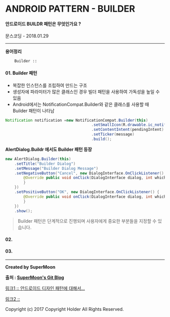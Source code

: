 # ANDROID PATTERN - BUILDER

#### 안드로이드 BUILDR 패턴은 무엇인가요 ?

<div class="pull-right"> 문스코딩 - 2018.01.29 </div>

---

**용어정리**
```
    Builder ::
```

#### 01. Builder 패턴

- 복잡한 인스턴스를 조립하여 만드는 구조
- 생성자에 파라미터가 많은 클래스인 경우 빌더 패턴을 사용하여 가독성을 높일 수 있음
- Android에서는 NotificationCompat.Builder와 같은 클래스를 사용할 때 Builder 패턴이 나타남

```java
Notification notification =new NotificationCompat.Builder(this)
                                      .setSmallIcon(R.drawable.ic_notification)
                                      .setContentIntent(pendingIntent)
                                      .setTicker(message)
                                      .build();
```

**AlertDialog.Buildr 에서도 Builder 패턴 등장**
```java
new AlertDialog.Builder(this)
    .setTitle("Builder Dialog")
    .setMessage("Builder Dialog Message")
    .setNegativeButton("Cancel", new DialogInterface.OnClickListener() {
        @Override public void onClick(DialogInterface dialog, int which) {
        }
    })
    .setPositiveButton("OK", new DialogInterface.OnClickListener() {
        @Override public void onClick(DialogInterface dialog, int which) {
        }
    })
    .show();
```

> Builder 패턴은 단계적으로 진행되며 사용자에게 중요한 부분들을 지정할 수 있습니다.

#### 02.



#### 03.

---

**Created by SuperMoon**

**출처 : [SuperMoon's Git Blog](https://github.com/jm921106)**

[링크1 :: 안드로이드 디자인 패턴에 대해서...](http://chuumong.github.io/android/2017/01/16/%EC%95%88%EB%93%9C%EB%A1%9C%EC%9D%B4%EB%93%9C-%EB%94%94%EC%9E%90%EC%9D%B8-%ED%8C%A8%ED%84%B4)

[링크2 :: ]()


Copyright (c) 2017 Copyright Holder All Rights Reserved.
